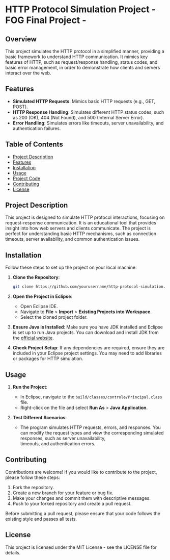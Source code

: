 # HTTP Protocol Simulation Project - FOG Final Project -
 
## Overview
This project simulates the HTTP protocol in a simplified manner, providing a basic framework to understand HTTP communication. It mimics key features of HTTP, such as request/response handling, status codes, and basic error management, in order to demonstrate how clients and servers interact over the web.

## Features
- **Simulated HTTP Requests**: Mimics basic HTTP requests (e.g., GET, POST).
- **HTTP Response Handling**: Simulates different HTTP status codes, such as 200 (OK), 404 (Not Found), and 500 (Internal Server Error).
- **Error Handling**: Simulates errors like timeouts, server unavailability, and authentication failures.


## Table of Contents
- [Project Description](#project-description)
- [Features](#features)
- [Installation](#installation)
- [Usage](#usage)
- [Project Code](#project-code)
- [Contributing](#contributing)
- [License](#license)

## Project Description
This project is designed to simulate HTTP protocol interactions, focusing on request-response communication. It is an educational tool that provides insight into how web servers and clients communicate. The project is perfect for understanding basic HTTP mechanisms, such as connection timeouts, server availability, and common authentication issues.

## Installation

Follow these steps to set up the project on your local machine:

1. **Clone the Repository**:
   ```bash
   git clone https://github.com/yourusername/http-protocol-simulation.git
   ```

2. **Open the Project in Eclipse**:
   - Open Eclipse IDE.
   - Navigate to **File** > **Import** > **Existing Projects into Workspace**.
   - Select the cloned project folder.

3. **Ensure Java is Installed**:
   Make sure you have JDK installed and Eclipse is set up to run Java projects. You can download and install JDK from the [official website](https://www.oracle.com/java/technologies/javase-jdk11-downloads.html).

4. **Check Project Setup**:
   If any dependencies are required, ensure they are included in your Eclipse project settings. You may need to add libraries or packages for HTTP simulation.

## Usage

1. **Run the Project**:
   - In Eclipse, navigate to the `build/classes/controle/Principal.class` file.
   - Right-click on the file and select **Run As** > **Java Application**.

2. **Test Different Scenarios**:
   - The program simulates HTTP requests, errors, and responses. You can modify the request types and view the corresponding simulated responses, such as server unavailability,       
     timeouts, and authentication errors.

 
 

## Contributing

Contributions are welcome! If you would like to contribute to the project, please follow these steps:

1. Fork the repository.
2. Create a new branch for your feature or bug fix.
3. Make your changes and commit them with descriptive messages.
4. Push to your forked repository and create a pull request.

Before submitting a pull request, please ensure that your code follows the existing style and passes all tests.

## License

This project is licensed under the MIT License - see the LICENSE file for details.

 
